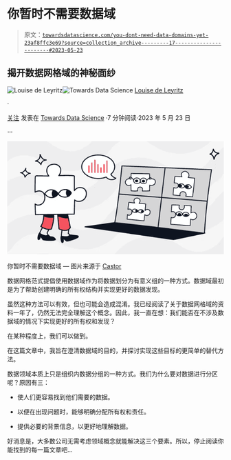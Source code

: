 # 你暂时不需要数据域

> 原文：[`towardsdatascience.com/you-dont-need-data-domains-yet-23af8ffc3e69?source=collection_archive---------17-----------------------#2023-05-23`](https://towardsdatascience.com/you-dont-need-data-domains-yet-23af8ffc3e69?source=collection_archive---------17-----------------------#2023-05-23)

## 揭开数据网格域的神秘面纱

[](https://medium.com/@louise.de.leyritz?source=post_page-----23af8ffc3e69--------------------------------)![Louise de Leyritz](https://medium.com/@louise.de.leyritz?source=post_page-----23af8ffc3e69--------------------------------)[](https://towardsdatascience.com/?source=post_page-----23af8ffc3e69--------------------------------)![Towards Data Science](https://towardsdatascience.com/?source=post_page-----23af8ffc3e69--------------------------------) [Louise de Leyritz](https://medium.com/@louise.de.leyritz?source=post_page-----23af8ffc3e69--------------------------------)

·

[关注](https://medium.com/m/signin?actionUrl=https%3A%2F%2Fmedium.com%2F_%2Fsubscribe%2Fuser%2Fa926de8a6b3f&operation=register&redirect=https%3A%2F%2Ftowardsdatascience.com%2Fyou-dont-need-data-domains-yet-23af8ffc3e69&user=Louise+de+Leyritz&userId=a926de8a6b3f&source=post_page-a926de8a6b3f----23af8ffc3e69---------------------post_header-----------) 发表在 [Towards Data Science](https://towardsdatascience.com/?source=post_page-----23af8ffc3e69--------------------------------) ·7 分钟阅读·2023 年 5 月 23 日[](https://medium.com/m/signin?actionUrl=https%3A%2F%2Fmedium.com%2F_%2Fvote%2Ftowards-data-science%2F23af8ffc3e69&operation=register&redirect=https%3A%2F%2Ftowardsdatascience.com%2Fyou-dont-need-data-domains-yet-23af8ffc3e69&user=Louise+de+Leyritz&userId=a926de8a6b3f&source=-----23af8ffc3e69---------------------clap_footer-----------)

--

[](https://medium.com/m/signin?actionUrl=https%3A%2F%2Fmedium.com%2F_%2Fbookmark%2Fp%2F23af8ffc3e69&operation=register&redirect=https%3A%2F%2Ftowardsdatascience.com%2Fyou-dont-need-data-domains-yet-23af8ffc3e69&source=-----23af8ffc3e69---------------------bookmark_footer-----------)![](img/64bb5602719305309c55e5ca400d12e4.png)

你暂时不需要数据域 — 图片来源于 [Castor](https://www.castordoc.com)

数据网格范式提倡使用数据域作为将数据划分为有意义组的一种方式。数据域最初是为了帮助创建明确的所有权结构并实现更好的数据发现。

虽然这种方法可以有效，但也可能会造成混淆。我已经阅读了关于数据网格域的资料一年了，仍然无法完全理解这个概念。因此，我一直在想：我们能否在不涉及数据域的情况下实现更好的所有权和发现？

在某种程度上，我们可以做到。

在这篇文章中，我旨在澄清数据域的目的，并探讨实现这些目标的更简单的替代方法。

数据领域本质上只是组织内数据分组的一种方式。我们为什么要对数据进行分区呢？原因有三：

+   使人们更容易找到他们需要的数据。

+   以便在出现问题时，能够明确分配所有权和责任。

+   提供必要的背景信息，以更好地理解数据。

好消息是，大多数公司无需考虑领域概念就能解决这三个要素。所以，停止阅读你能找到的每一篇文章吧…
